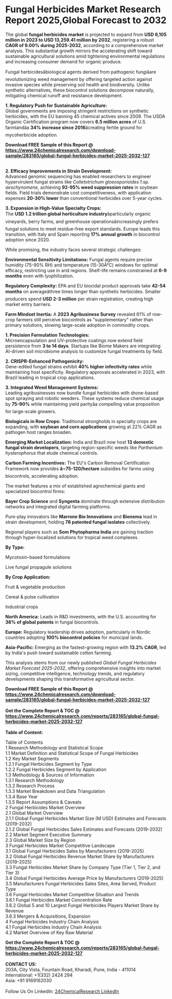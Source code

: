 <h1>Fungal Herbicides Market Research Report 2025,Global Forecast to 2032</h1><p>The global <strong>fungal herbicides market</strong> is projected to expand from <strong>USD 6,105 million in 2023 to USD 13,259.41 million by 2032</strong>, registering a robust <strong>CAGR of 9.00% during 2025-2032</strong>, according to a comprehensive market analysis. This substantial growth mirrors the accelerating shift toward sustainable agricultural solutions amid tightening environmental regulations and increasing consumer demand for organic produce.</p><p>Fungal herbicidesâbiological agents derived from pathogenic fungiâare revolutionizing weed management by offering targeted action against invasive species while preserving soil health and biodiversity. Unlike synthetic alternatives, these biocontrol solutions decompose naturally, mitigating chemical runoff and resistance development.</p><p><strong>1. Regulatory Push for Sustainable Agriculture:</strong><br>
Global governments are imposing stringent restrictions on synthetic herbicides, with the EU banning 45 chemical actives since 2009. The USDA Organic Certification program now covers <strong>6.5 million acres</strong> of U.S. farmlandâa <strong>34% increase since 2016</strong>âcreating fertile ground for mycoherbicide adoption.</p><div><b>Download FREE Sample of this Report @ 
            <a href="https://www.24chemicalresearch.com/download-sample/283165/global-fungal-herbicides-market-2025-2032-127">
            https://www.24chemicalresearch.com/download-sample/283165/global-fungal-herbicides-market-2025-2032-127</a></b></div><br><p><strong>2. Efficacy Improvements in Strain Development:</strong><br>
Advanced genomic sequencing has enabled researchers to engineer hypervirulent fungal strains like <em>Colletotrichum gloeosporioides</em> f.sp. <em>aeschynomene</em>, achieving <strong>92-95% weed suppression rates</strong> in soybean fields. Field trials demonstrate cost competitiveness, with application expenses <strong>20-30% lower</strong> than conventional herbicides over 5-year cycles.</p><p><strong>3. Expansion in High-Value Specialty Crops:</strong><br>
The <strong>USD 1.2 trillion global horticulture industry</strong>âparticularly organic vineyards, berry farms, and greenhouse operationsâincreasingly prefers fungal solutions to meet residue-free export standards. Europe leads this transition, with Italy and Spain reporting <strong>17% annual growth</strong> in biocontrol adoption since 2020.</p><p>While promising, the industry faces several strategic challenges:</p><p><strong>Environmental Sensitivity Limitations:</strong> Fungal agents require precise humidity (75-90% RH) and temperature (15-30Â°C) windows for optimal efficacy, restricting use in arid regions. Shelf-life remains constrained at <strong>6-9 months</strong> even with lyophilization.</p><p><strong>Regulatory Complexity:</strong> EPA and EU biocidal product approvals take <strong>42-54 months</strong> on averageâthree times longer than synthetic herbicides. Smaller producers spend <strong>USD 2-3 million</strong> per strain registration, creating high market entry barriers.</p><p><strong>Farm Mindset Inertia:</strong> A <strong>2023 Agribusiness Survey</strong> revealed 61% of row-crop farmers still perceive biocontrols as "supplementary" rather than primary solutions, slowing large-scale adoption in commodity crops.</p><p><strong>1. Precision Formulation Technologies:</strong><br>
Microencapsulation and UV-protective coatings now extend field persistence from <strong>3 to 14 days</strong>. Startups like Biome Makers are integrating AI-driven soil microbiome analysis to customize fungal treatments by field.</p><p><strong>2. CRISPR-Enhanced Pathogenicity:</strong><br>
Gene-edited fungal strains exhibit <strong>40% higher infectivity rates</strong> while maintaining host specificity. Regulatory approvals accelerated in 2023, with Brazil leading in tropical crop applications.</p><p><strong>3. Integrated Weed Management Systems:</strong><br>
Leading agribusinesses now bundle fungal herbicides with drone-based spot spraying and robotic weeders. These systems reduce chemical usage by <strong>75-90%</strong> while maintaining yield parityâa compelling value proposition for large-scale growers.</p><p><strong>Biologicals in Row Crops:</strong> Traditional strongholds in specialty crops are expanding, with <strong>soybean and corn applications</strong> growing at 22% CAGR as pathogen host ranges broaden.</p><p><strong>Emerging Market Localization:</strong> India and Brazil now host <strong>13 domestic fungal strain developers</strong>, targeting region-specific weeds like <em>Parthenium hysterophorus</em> that elude chemical controls.</p><p><strong>Carbon Farming Incentives:</strong> The EU's Carbon Removal Certification Framework now provides <strong>â¬75-120/hectare</strong> subsidies for farms using biocontrols, accelerating adoption.</p><p>The market features a mix of established agrochemical giants and specialized biocontrol firms:</p><p><strong>Bayer Crop Science</strong> and <strong>Syngenta</strong> dominate through extensive distribution networks and integrated digital farming platforms.</p><p>Pure-play innovators like <strong>Marrone Bio Innovations</strong> and <strong>Bionema</strong> lead in strain development, holding <strong>78 patented fungal isolates</strong> collectively.</p><p>Regional players such as <strong>Som Phytopharma India</strong> are gaining traction through hyper-localized solutions for tropical weed complexes.</p><p><strong>By Type:</strong></p><p>Mycotoxin-based formulations</p><p>Live fungal propagule solutions</p><p><strong>By Crop Application:</strong></p><p>Fruit &amp; vegetable production</p><p>Cereal &amp; pulse cultivation</p><p>Industrial crops</p><p><strong>North America:</strong> Leads in R&amp;D investments, with the U.S. accounting for <strong>38% of global patents</strong> in fungal biocontrols.</p><p><strong>Europe:</strong> Regulatory leadership drives adoption, particularly in Nordic countries adopting <strong>100% biocontrol policies</strong> for municipal lands.</p><p><strong>Asia-Pacific:</strong> Emerging as the fastest-growing region with <strong>13.2% CAGR</strong>, led by India's push toward sustainable cotton farming.</p><p>This analysis stems from our newly published <em>Global Fungal Herbicides Market Forecast 2025-2032</em>, offering comprehensive insights into market sizing, competitive intelligence, technology trends, and regulatory developments shaping this transformative agricultural sector.</p><div><b>Download FREE Sample of this Report @ 
            <a href="https://www.24chemicalresearch.com/download-sample/283165/global-fungal-herbicides-market-2025-2032-127">
            https://www.24chemicalresearch.com/download-sample/283165/global-fungal-herbicides-market-2025-2032-127</a></b></div><br><div><b>Get the Complete Report & TOC @ 
            <a href="https://www.24chemicalresearch.com/reports/283165/global-fungal-herbicides-market-2025-2032-127">
            https://www.24chemicalresearch.com/reports/283165/global-fungal-herbicides-market-2025-2032-127</a></b></div><br>
            <b>Table of Content:</b><p>Table of Contents<br />
1 Research Methodology and Statistical Scope<br />
1.1 Market Definition and Statistical Scope of Fungal Herbicides<br />
1.2 Key Market Segments<br />
1.2.1 Fungal Herbicides Segment by Type<br />
1.2.2 Fungal Herbicides Segment by Application<br />
1.3 Methodology & Sources of Information<br />
1.3.1 Research Methodology<br />
1.3.2 Research Process<br />
1.3.3 Market Breakdown and Data Triangulation<br />
1.3.4 Base Year<br />
1.3.5 Report Assumptions & Caveats<br />
2 Fungal Herbicides Market Overview<br />
2.1 Global Market Overview<br />
2.1.1 Global Fungal Herbicides Market Size (M USD) Estimates and Forecasts (2019-2032)<br />
2.1.2 Global Fungal Herbicides Sales Estimates and Forecasts (2019-2032)<br />
2.2 Market Segment Executive Summary<br />
2.3 Global Market Size by Region<br />
3 Fungal Herbicides Market Competitive Landscape<br />
3.1 Global Fungal Herbicides Sales by Manufacturers (2019-2025)<br />
3.2 Global Fungal Herbicides Revenue Market Share by Manufacturers (2019-2025)<br />
3.3 Fungal Herbicides Market Share by Company Type (Tier 1, Tier 2, and Tier 3)<br />
3.4 Global Fungal Herbicides Average Price by Manufacturers (2019-2025)<br />
3.5 Manufacturers Fungal Herbicides Sales Sites, Area Served, Product Type<br />
3.6 Fungal Herbicides Market Competitive Situation and Trends<br />
3.6.1 Fungal Herbicides Market Concentration Rate<br />
3.6.2 Global 5 and 10 Largest Fungal Herbicides Players Market Share by Revenue<br />
3.6.3 Mergers & Acquisitions, Expansion<br />
4 Fungal Herbicides Industry Chain Analysis<br />
4.1 Fungal Herbicides Industry Chain Analysis<br />
4.2 Market Overview of Key Raw Material</p><div><b>Get the Complete Report & TOC @ 
            <a href="https://www.24chemicalresearch.com/reports/283165/global-fungal-herbicides-market-2025-2032-127">
            https://www.24chemicalresearch.com/reports/283165/global-fungal-herbicides-market-2025-2032-127</a></b></div><br><b>CONTACT US:</b><br>
            203A, City Vista, Fountain Road, Kharadi, Pune, India - 411014<br>
            International: +1(332) 2424 294<br>
            Asia: +91 9169162030 <br><br>
            Follow Us On LinkedIn: <a href="https://www.linkedin.com/company/24chemicalresearch/">24ChemicalResearch LinkedIn</a>
